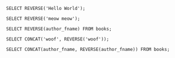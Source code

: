 `SELECT REVERSE('Hello World');`

`SELECT REVERSE('meow meow');`

`SELECT REVERSE(author_fname) FROM books;`

`SELECT CONCAT('woof', REVERSE('woof'));`

`SELECT CONCAT(author_fname, REVERSE(author_fname)) FROM books;`










